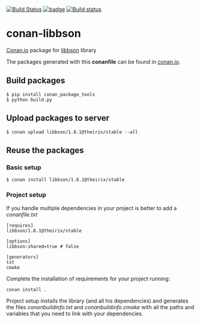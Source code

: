 [![Build Status](https://travis-ci.org/theirix/conan-libbson.svg)](https://travis-ci.org/theirix/conan-libbson)
[![badge](https://img.shields.io/badge/conan.io-libbson%2F1.8.1-green.svg?logo=data:image/png;base64%2CiVBORw0KGgoAAAANSUhEUgAAAA4AAAAOCAMAAAAolt3jAAAA1VBMVEUAAABhlctjlstkl8tlmMtlmMxlmcxmmcxnmsxpnMxpnM1qnc1sn85voM91oM11oc1xotB2oc56pNF6pNJ2ptJ8ptJ8ptN9ptN8p9N5qNJ9p9N9p9R8qtOBqdSAqtOAqtR%2BrNSCrNJ/rdWDrNWCsNWCsNaJs9eLs9iRvNuVvdyVv9yXwd2Zwt6axN6dxt%2Bfx%2BChyeGiyuGjyuCjyuGly%2BGlzOKmzOGozuKoz%2BKqz%2BOq0OOv1OWw1OWw1eWx1eWy1uay1%2Baz1%2Baz1%2Bez2Oe02Oe12ee22ujUGwH3AAAAAXRSTlMAQObYZgAAAAFiS0dEAIgFHUgAAAAJcEhZcwAACxMAAAsTAQCanBgAAAAHdElNRQfgBQkREyOxFIh/AAAAiklEQVQI12NgAAMbOwY4sLZ2NtQ1coVKWNvoc/Eq8XDr2wB5Ig62ekza9vaOqpK2TpoMzOxaFtwqZua2Bm4makIM7OzMAjoaCqYuxooSUqJALjs7o4yVpbowvzSUy87KqSwmxQfnsrPISyFzWeWAXCkpMaBVIC4bmCsOdgiUKwh3JojLgAQ4ZCE0AMm2D29tZwe6AAAAAElFTkSuQmCC)](http://www.conan.io/source/libbson/1.8.1/theirix/stable)
[![Build status](https://ci.appveyor.com/api/projects/status/2tpjv6nibq4o0ogk/branch/master?svg=true)](https://ci.appveyor.com/project/theirix/conan-libbson/branch/master)

# conan-libbson

[Conan.io](https://conan.io) package for [libbson](https://github.com/mongodb/libbson) library

The packages generated with this **conanfile** can be found in [conan.io](https://conan.io/source/libbson/1.8.1/theirix/stable).

## Build packages

    $ pip install conan_package_tools
    $ python build.py
    
## Upload packages to server

    $ conan upload libbson/1.8.1@theirix/stable --all
    
## Reuse the packages

### Basic setup

    $ conan install libbson/1.8.1@theirix/stable
    
### Project setup

If you handle multiple dependencies in your project is better to add a *conanfile.txt*
    
    [requires]
    libbson/1.8.1@theirix/stable

    [options]
    libbson:shared=true # false
    
    [generators]
    txt
    cmake

Complete the installation of requirements for your project running:</small></span>

    conan install . 

Project setup installs the library (and all his dependencies) and generates the files *conanbuildinfo.txt* and *conanbuildinfo.cmake* with all the paths and variables that you need to link with your dependencies.
